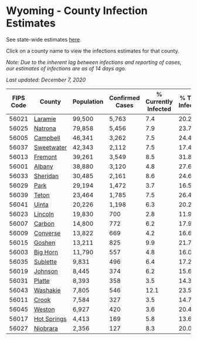 # Wyoming - County Infection Estimates

See state-wide estimates [here](/infections/us-wy).

Click on a county name to view the infections estimates for that county.

*Note: Due to the inherent lag between infections and reporting of cases, our estimates of infections are as of 14 days ago.*

*Last updated: December 7, 2020*

|   FIPS Code |                     County |   Population |   Confirmed Cases |   % Currently Infected |   % Total Infected |
|-------------|----------------------------|--------------|-------------------|------------------------|--------------------|
|       56021 |         [Laramie](laramie) |       99,500 |             5,763 |                    7.4 |               20.2 |
|       56025 |         [Natrona](natrona) |       79,858 |             5,456 |                    7.9 |               23.7 |
|       56005 |       [Campbell](campbell) |       46,341 |             3,262 |                    7.5 |               24.4 |
|       56037 |   [Sweetwater](sweetwater) |       42,343 |             2,112 |                    7.5 |               17.4 |
|       56013 |         [Fremont](fremont) |       39,261 |             3,549 |                    8.5 |               31.8 |
|       56001 |           [Albany](albany) |       38,880 |             3,120 |                    4.8 |               27.6 |
|       56033 |       [Sheridan](sheridan) |       30,485 |             2,161 |                    8.6 |               24.6 |
|       56029 |               [Park](park) |       29,194 |             1,472 |                    3.7 |               16.5 |
|       56039 |             [Teton](teton) |       23,464 |             1,785 |                    7.5 |               26.4 |
|       56041 |             [Uinta](uinta) |       20,226 |             1,198 |                    6.3 |               20.2 |
|       56023 |         [Lincoln](lincoln) |       19,830 |               700 |                    2.8 |               11.9 |
|       56007 |           [Carbon](carbon) |       14,800 |               772 |                    6.2 |               17.9 |
|       56009 |       [Converse](converse) |       13,822 |               669 |                    4.2 |               16.6 |
|       56015 |           [Goshen](goshen) |       13,211 |               825 |                    9.9 |               21.7 |
|       56003 |       [Big Horn](big-horn) |       11,790 |               557 |                    4.8 |               16.0 |
|       56035 |       [Sublette](sublette) |        9,831 |               496 |                    6.4 |               17.2 |
|       56019 |         [Johnson](johnson) |        8,445 |               374 |                    6.2 |               15.6 |
|       56031 |           [Platte](platte) |        8,393 |               358 |                    3.5 |               14.3 |
|       56043 |       [Washakie](washakie) |        7,805 |               546 |                   12.1 |               23.5 |
|       56011 |             [Crook](crook) |        7,584 |               327 |                    3.5 |               14.7 |
|       56045 |           [Weston](weston) |        6,927 |               420 |                    3.6 |               20.4 |
|       56017 | [Hot Springs](hot-springs) |        4,413 |               169 |                    5.8 |               13.6 |
|       56027 |       [Niobrara](niobrara) |        2,356 |               127 |                    8.3 |               20.0 |
